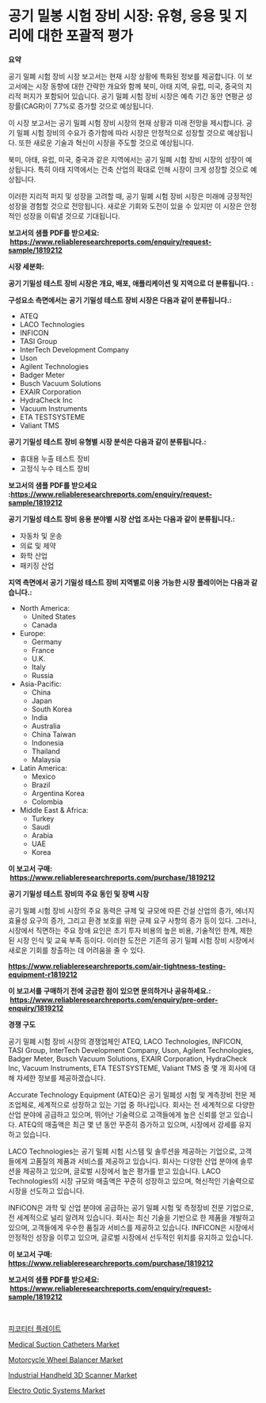 <p><h1>공기 밀봉 시험 장비 시장: 유형, 응용 및 지리에 대한 포괄적 평가</h1></p><p><strong>요약</strong></p>
<p><p>공기 밀폐 시험 장비 시장 보고서는 현재 시장 상황에 특화된 정보를 제공합니다. 이 보고서에는 시장 동향에 대한 간략한 개요와 함께 북미, 아태 지역, 유럽, 미국, 중국의 지리적 퍼지가 포함되어 있습니다. 공기 밀폐 시험 장비 시장은 예측 기간 동안 연평균 성장률(CAGR)이 7.7%로 증가할 것으로 예상됩니다.</p><p>이 시장 보고서는 공기 밀폐 시험 장비 시장의 현재 상황과 미래 전망을 제시합니다. 공기 밀폐 시험 장비의 수요가 증가함에 따라 시장은 안정적으로 성장할 것으로 예상됩니다. 또한 새로운 기술과 혁신이 시장을 주도할 것으로 예상됩니다.</p><p>북미, 아태, 유럽, 미국, 중국과 같은 지역에서는 공기 밀폐 시험 장비 시장의 성장이 예상됩니다. 특히 아태 지역에서는 건축 산업의 확대로 인해 시장이 크게 성장할 것으로 예상됩니다.</p><p>이러한 지리적 퍼지 및 성장을 고려할 때, 공기 밀폐 시험 장비 시장은 미래에 긍정적인 성장을 경험할 것으로 전망됩니다. 새로운 기회와 도전이 있을 수 있지만 이 시장은 안정적인 성장을 이뤄낼 것으로 기대됩니다.</p></p>
<p><strong>보고서의 샘플 PDF를 받으세요: &nbsp;<a href="https://www.reliableresearchreports.com/enquiry/request-sample/1819212">https://www.reliableresearchreports.com/enquiry/request-sample/1819212</a></strong></p>
<p><strong>시장 세분화:</strong></p>
<p><strong> 공기 기밀성 테스트 장비 시장은 개요, 배포, 애플리케이션 및 지역으로 더 분류됩니다. :</strong></p>
<p><strong>구성요소 측면에서는 공기 기밀성 테스트 장비 시장은 다음과 같이 분류됩니다.:</strong></p>
<p><ul><li>ATEQ</li><li>LACO Technologies</li><li>INFICON</li><li>TASI Group</li><li>InterTech Development Company</li><li>Uson</li><li>Agilent Technologies</li><li>Badger Meter</li><li>Busch Vacuum Solutions</li><li>EXAIR Corporation</li><li>HydraCheck Inc</li><li>Vacuum Instruments</li><li>ETA TESTSYSTEME</li><li>Valiant TMS</li></ul></p>
<p><strong> 공기 기밀성 테스트 장비 유형별 시장 분석은 다음과 같이 분류됩니다.:</strong></p>
<p><ul><li>휴대용 누출 테스트 장비</li><li>고정식 누수 테스트 장비</li></ul></p>
<p><strong>보고서의 샘플 PDF를 받으세요 :<a href="https://www.reliableresearchreports.com/enquiry/request-sample/1819212">https://www.reliableresearchreports.com/enquiry/request-sample/1819212</a></strong></p>
<p><strong> 공기 기밀성 테스트 장비 응용 분야별 시장 산업 조사는 다음과 같이 분류됩니다.:</strong></p>
<p><ul><li>자동차 및 운송</li><li>의료 및 제약</li><li>화학 산업</li><li>패키징 산업</li></ul></p>
<p><strong>지역 측면에서 공기 기밀성 테스트 장비 지역별로 이용 가능한 시장 플레이어는 다음과 같습니다.:</strong></p>
<p><ul>
    <li>
        North America:
        <ul>
            <li>United States</li>
            <li>Canada</li>
        </ul>
    </li>
    <li>
        Europe:
        <ul>
            <li>Germany</li>
            <li>France</li>
            <li>U.K.</li>
            <li>Italy</li>
            <li>Russia</li>
        </ul>
    </li>
    <li>
        Asia-Pacific:
        <ul>
            <li>China</li>
            <li>Japan</li>
            <li>South Korea</li>
            <li>India</li>
            <li>Australia</li>
            <li>China Taiwan</li>
            <li>Indonesia</li>
            <li>Thailand</li>
            <li>Malaysia</li>
        </ul>
    </li>
    <li>
        Latin America:
        <ul>
            <li>Mexico</li>
            <li>Brazil</li>
            <li>Argentina Korea</li>
            <li>Colombia</li>
        </ul>
    </li>
    <li>
        Middle East & Africa:
        <ul>
            <li>Turkey</li>
            <li>Saudi</li>
            <li>Arabia</li>
            <li>UAE</li>
            <li>Korea</li>
        </ul>
    </li>
    </ul></p>
<p><strong>이 보고서 구매: &nbsp;<a href="https://www.reliableresearchreports.com/purchase/1819212">https://www.reliableresearchreports.com/purchase/1819212</a></strong></p>
<p><strong>공기 기밀성 테스트 장비의 주요 동인 및 장벽 시장</strong></p>
<p><p>공기 밀폐 시험 장비 시장의 주요 동력은 규제 및 규모에 따른 건설 산업의 증가, 에너지 효율성 요구의 증가, 그리고 환경 보호를 위한 규제 요구 사항의 증가 등이 있다. 그러나, 시장에서 직면하는 주요 장애 요인은 초기 투자 비용의 높은 비용, 기술적인 한계, 제한된 시장 인식 및 교육 부족 등이다. 이러한 도전은 기존의 공기 밀폐 시험 장비 시장에서 새로운 기회를 창출하는 데 어려움을 줄 수 있다.</p></p>
<p><strong><a href="https://www.reliableresearchreports.com/air-tightness-testing-equipment-r1819212">https://www.reliableresearchreports.com/air-tightness-testing-equipment-r1819212</a></strong></p>
<p><strong>이 보고서를 구매하기 전에 궁금한 점이 있으면 문의하거나 공유하세요.: &nbsp;<a href="https://www.reliableresearchreports.com/enquiry/pre-order-enquiry/1819212">https://www.reliableresearchreports.com/enquiry/pre-order-enquiry/1819212</a></strong></p>
<p><strong>경쟁 구도</strong></p>
<p><p>공기 밀폐 시험 장비 시장의 경쟁업체인 ATEQ, LACO Technologies, INFICON, TASI Group, InterTech Development Company, Uson, Agilent Technologies, Badger Meter, Busch Vacuum Solutions, EXAIR Corporation, HydraCheck Inc, Vacuum Instruments, ETA TESTSYSTEME, Valiant TMS 중 몇 개 회사에 대해 자세한 정보를 제공하겠습니다.</p><p>Accurate Technology Equipment (ATEQ)은 공기 밀폐성 시험 및 계측장비 전문 제조업체로, 세계적으로 성장하고 있는 기업 중 하나입니다. 회사는 전 세계적으로 다양한 산업 분야에 공급하고 있으며, 뛰어난 기술력으로 고객들에게 높은 신뢰를 얻고 있습니다. ATEQ의 매출액은 최근 몇 년 동안 꾸준히 증가하고 있으며, 시장에서 강세를 유지하고 있습니다.</p><p>LACO Technologies는 공기 밀폐 시험 시스템 및 솔루션을 제공하는 기업으로, 고객들에게 고품질의 제품과 서비스를 제공하고 있습니다. 회사는 다양한 산업 분야에 솔루션을 제공하고 있으며, 글로벌 시장에서 높은 평가를 받고 있습니다. LACO Technologies의 시장 규모와 매출액은 꾸준히 성장하고 있으며, 혁신적인 기술력으로 시장을 선도하고 있습니다.</p><p>INFICON은 과학 및 산업 분야에 공급하는 공기 밀폐 시험 및 측정장비 전문 기업으로, 전 세계적으로 널리 알려져 있습니다. 회사는 최신 기술을 기반으로 한 제품을 개발하고 있으며, 고객들에게 우수한 품질과 서비스를 제공하고 있습니다. INFICON은 시장에서 안정적인 성장을 이루고 있으며, 글로벌 시장에서 선두적인 위치를 유지하고 있습니다.</p></p>
<p><strong>이 보고서 구매: &nbsp; <a href="https://www.reliableresearchreports.com/purchase/1819212">https://www.reliableresearchreports.com/purchase/1819212</a></strong></p>
<p><strong>보고서의 샘플 PDF를 받으세요: &nbsp;<a href="https://www.reliableresearchreports.com/enquiry/request-sample/1819212">https://www.reliableresearchreports.com/enquiry/request-sample/1819212</a></strong><strong></strong></p>
<p>&nbsp;</p>
<p><p><a href="https://github.com/FelipeGrrady654556/Market-Research-Report-List-1/blob/main/967954629555.md">피코티터 플레이트</a></p><p><a href="https://cat-emmental-94b.notion.site/Medical-Suction-Catheters-Market-Research-Report-Its-History-and-Forecast-2024-to-2031-4ca8dbfc7de747a98e50b52869d6de53">Medical Suction Catheters Market</a></p><p><a href="https://view.publitas.com/reportprime-1/motorcycle-wheel-balancer-market-focuses-on-market-share-size-and-projected-forecast-till-2031/">Motorcycle Wheel Balancer Market</a></p><p><a href="https://github.com/joannesouthgate/Market-Research-Report-List-2/blob/main/industrial-handheld-3d-scanner-market.md">Industrial Handheld 3D Scanner Market</a></p><p><a href="https://github.com/wwwkeltoum/Market-Research-Report-List-2/blob/main/electro-optic-systems-market.md">Electro Optic Systems Market</a></p></p>